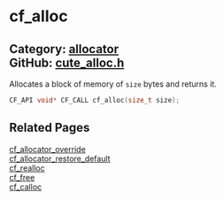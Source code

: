 [](../header.md ':include')

# cf_alloc

Category: [allocator](/api_reference?id=allocator)  
GitHub: [cute_alloc.h](https://github.com/RandyGaul/cute_framework/blob/master/include/cute_alloc.h)  
---

Allocates a block of memory of `size` bytes and returns it.

```cpp
CF_API void* CF_CALL cf_alloc(size_t size);
```

## Related Pages

[cf_allocator_override](/allocator/cf_allocator_override.md)  
[cf_allocator_restore_default](/allocator/cf_allocator_restore_default.md)  
[cf_realloc](/allocator/cf_realloc.md)  
[cf_free](/allocator/cf_free.md)  
[cf_calloc](/allocator/cf_calloc.md)  
